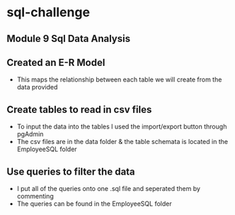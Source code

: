 # sql-challenge
## Module 9 Sql Data Analysis
## Created an E-R Model
- This maps the relationship between each table we will create from the data provided
## Create tables to read in csv files 
- To input the data into the tables I used the import/export button through pgAdmin
- The csv files are in the data folder & the table schemata is located in the EmployeeSQL folder
## Use queries to filter the data 
- I put all of the queries onto one .sql file and seperated them by commenting
- The queries can be found in the EmployeeSQL folder

